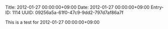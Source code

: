 Title: 2012-01-27 00:00:00+09:00
Date: 2012-01-27 00:00:00+09:00
Entry-ID: 1114
UUID: 09256a5a-61f0-47c9-9dd2-797d7af86a7f

This is a test for 2012-01-27 00:00:00+09:00

